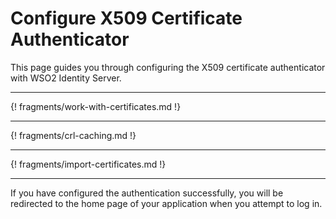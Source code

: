 # Configure X509 Certificate Authenticator

This page guides you through configuring the X509 certificate authenticator with WSO2 Identity Server. 

---

{! fragments/work-with-certificates.md !}

---

{! fragments/crl-caching.md !}

---

{! fragments/import-certificates.md !}

---

If you have configured the authentication successfully, you will be redirected to the home page of your application when you attempt to log in. 

<!--- !!! note "Related Topics"
    - [Working with certificates](TO DO: concepts) -->
